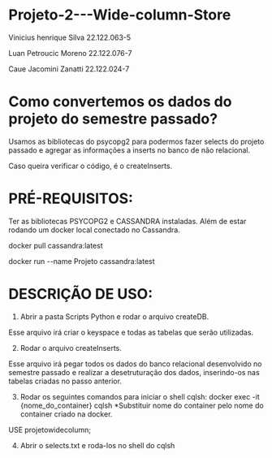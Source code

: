 # Projeto-2---Wide-column-Store

Vinicius henrique Silva 22.122.063-5

Luan Petroucic Moreno 22.122.076-7

Caue Jacomini Zanatti 22.122.024-7

# Como convertemos os dados do projeto do semestre passado?

Usamos as bibliotecas do psycopg2 para podermos fazer selects do projeto passado e agregar as informações a inserts no banco de não relacional.

Caso queira verificar o código, é o createInserts.

# PRÉ-REQUISITOS:

Ter as bibliotecas PSYCOPG2 e CASSANDRA instaladas.
Além de estar rodando um docker local conectado no Cassandra.

docker pull cassandra:latest

docker run --name Projeto cassandra:latest

# DESCRIÇÃO DE USO:

1. Abrir a pasta Scripts Python e rodar o arquivo createDB.

Esse arquivo irá criar o keyspace e todas as tabelas que serão utilizadas.

2. Rodar o arquivo createInserts.

Esse arquivo irá pegar todos os dados do banco relacional desenvolvido no semestre passado e realizar a desetruturação dos dados, inserindo-os nas tabelas criadas no passo anterior.

3. Rodar os seguintes comandos para iniciar o shell cqlsh:
docker exec -it {nome_do_container} cqlsh *Substituir nome do container pelo nome do container criado na docker.

USE projetowidecolumn;

4. Abrir o selects.txt e roda-los no shell do cqlsh

